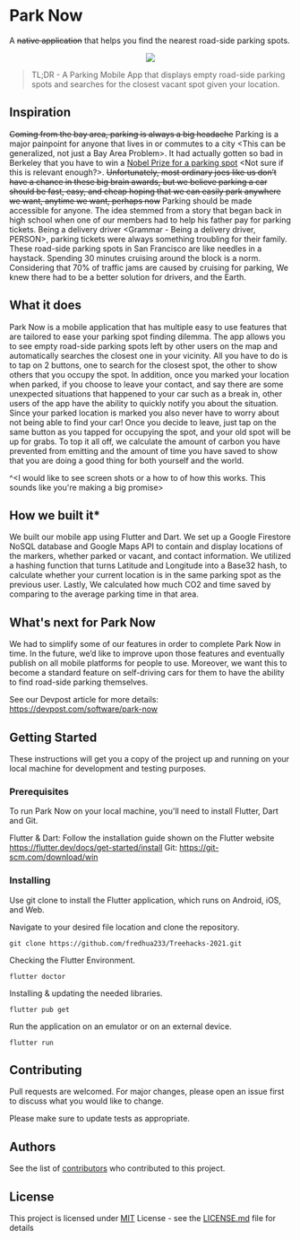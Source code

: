 # Park Now

A ~~native application~~ <Flutter is not a native development> that helps you find the nearest road-side parking spots.

<p align="center">
  <img src="./image.png" />
</p>

> TL;DR - A Parking Mobile App that displays empty road-side parking spots and searches for the closest vacant spot given your location. 

## Inspiration
~~Coming from the bay area, parking is always a big headache~~ Parking is a major painpoint for anyone that lives in or commutes to a city <This can be generalized, not just a Bay Area Problem>. It had actually gotten so bad in Berkeley that you have to win a [Nobel Prize for a parking spot](https://www.npr.org/templates/story/story.php?storyId=113883274) <Not sure if this is relevant enough?>. ~~Unfortunately, most ordinary joes like us don’t have a chance in these big brain awards, but we believe parking a car should be fast, easy, and cheap hoping that we can easily park anywhere we want, anytime we want, perhaps now~~ Parking should be made accessible for anyone. The idea stemmed from a story that began back in high school when one of our members had to help his father pay for parking tickets. Being a delivery driver <Grammar - Being a delivery driver, PERSON>, parking tickets were always something troubling for their family. These road-side parking spots in San Francisco are like needles in a haystack. Spending 30 minutes cruising around the block is a norm. Considering that 70% of traffic jams are caused by cruising for parking, We knew there had to be a better solution for drivers, and the Earth. 

## What it does
Park Now is a mobile application that has multiple easy to use features that are tailored to ease your parking spot finding dilemma. The app allows you to see empty road-side parking spots left by other users on the map and automatically searches the closest one in your vicinity. All you have to do is to tap on 2 buttons, one to search for the closest spot, the other to show others that you occupy the spot. In addition, once you marked your location when parked, if you choose to leave your contact, and say there are some unexpected situations that happened to your car such as a break in, other users of the app have the ability to quickly notify you about the situation. Since your parked location is marked you also never have to worry about not being able to find your car! Once you decide to leave, just tap on the same button as you tapped for occupying the spot, and your old spot will be up for grabs. To top it all off, we calculate the amount of carbon you have prevented from emitting and the amount of time you have saved to show that you are doing a good thing for both yourself and the world.

^<I would like to see screen shots or a how to of how this works.  This sounds like you're making a big promise>

## How we built it*
We built our mobile app using Flutter and Dart. We set up a Google Firestore NoSQL database and Google Maps API to contain and display locations of the markers, whether parked or vacant, and contact information. We utilized a hashing function that turns Latitude and Longitude into a Base32 hash, to calculate whether your current location is in the same parking spot as the previous user. Lastly, We calculated how much CO2 and time saved by comparing to the average parking time in that area.

## What's next for Park Now
We had to simplify some of our features in order to complete Park Now in time. In the future, we’d like to improve upon those features and eventually publish on all mobile platforms for people to use. Moreover, we want this to become a standard feature on self-driving cars for them to have the ability to find road-side parking themselves.

See our Devpost article for more details: https://devpost.com/software/park-now 

## Getting Started

These instructions will get you a copy of the project up and running on
your local machine for development and testing purposes. 

### Prerequisites

To run Park Now on your local machine, you'll need to install Flutter, Dart and Git. 

Flutter & Dart: Follow the installation guide shown on the Flutter website https://flutter.dev/docs/get-started/install
Git: https://git-scm.com/download/win 

### Installing

Use git clone to install the Flutter application, which runs on Android, iOS, and Web.

Navigate to your desired file location and clone the repository.
```git
git clone https://github.com/fredhua233/Treehacks-2021.git
```

Checking the Flutter Environment.
```Flutter
flutter doctor
```

Installing & updating the needed libraries.
```Flutter
flutter pub get
```

Run the application on an emulator or on an external device.
```Flutter
flutter run
```

## Contributing

Pull requests are welcomed. For major changes, please open an issue first to discuss what you would like to change.

Please make sure to update tests as appropriate.

## Authors

See the list of [contributors](https://github.com/fredhua233/Treehacks-2021/contributors) who contributed to this project.

## License

This project is licensed under [MIT](LICENSE.md) License - see the [LICENSE.md](LICENSE.md) file for details
